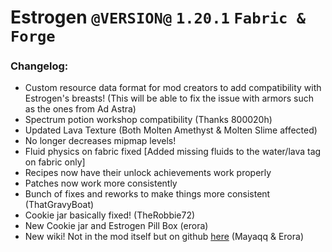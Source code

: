 # Estrogen `@VERSION@` `1.20.1` `Fabric & Forge`
### Changelog:
- Custom resource data format for mod creators to add compatibility with Estrogen's breasts! (This will be able to fix the issue with armors such as the ones from Ad Astra)
- Spectrum potion workshop compatibility (Thanks 800020h)
- Updated Lava Texture (Both Molten Amethyst & Molten Slime affected)
- No longer decreases mipmap levels!
- Fluid physics on fabric fixed [Added missing fluids to the water/lava tag on fabric only]
- Recipes now have their unlock achievements work properly
- Patches now work more consistently
- Bunch of fixes and reworks to make things more consistent (ThatGravyBoat)
- Cookie jar basically fixed! (TheRobbie72)
- New Cookie jar and Estrogen Pill Box (erora)
- New wiki! Not in the mod itself but on github [here](https://github.com/MayaqqDev/Estrogen/wiki) (Mayaqq & Erora)